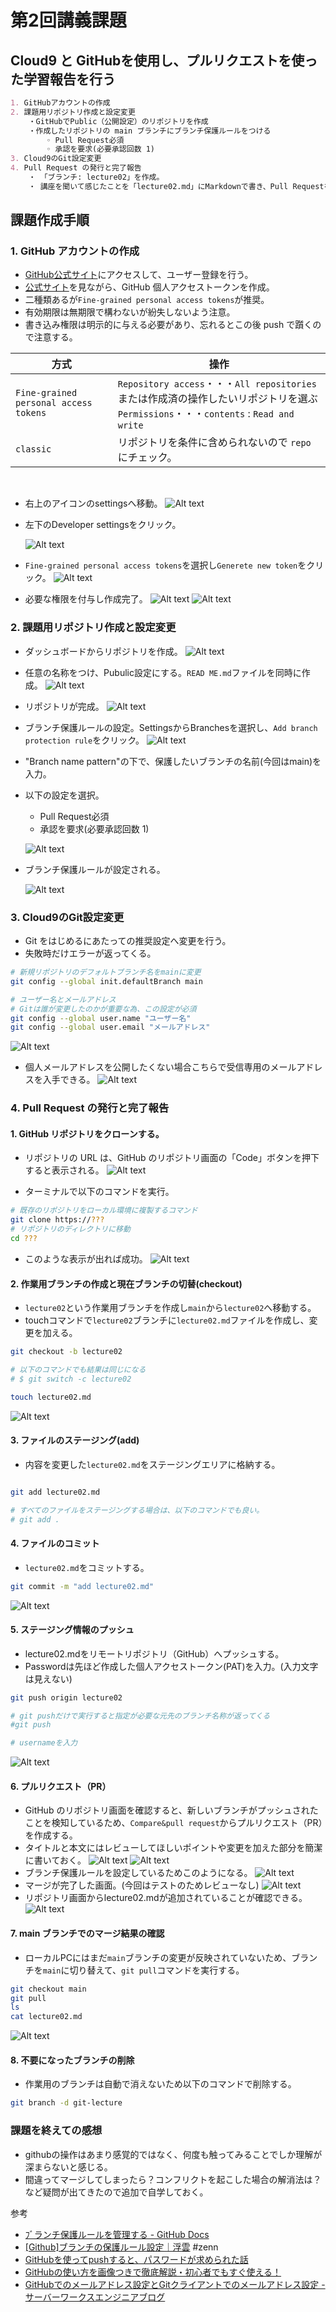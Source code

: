 # 第2回講義課題  

## Cloud9 と GitHubを使用し、プルリクエストを使った学習報告を行う

```Markdown
1. GitHubアカウントの作成
2. 課題用リポジトリ作成と設定変更
    ・GitHubでPublic（公開設定）のリポジトリを作成
    ・作成したリポジトリの main ブランチにブランチ保護ルールをつける
        ◦ Pull Request必須
        ◦ 承認を要求(必要承認回数 1)
3. Cloud9のGit設定変更
4. Pull Request の発行と完了報告
    ・ 「ブランチ: lecture02」を作成。
    ・ 講座を聞いて感じたことを「lecture02.md」にMarkdownで書き、Pull Requestを発行。
```

## 課題作成手順

### 1. GitHub アカウントの作成

- [GitHub公式サイト](https://github.co.jp/)にアクセスして、ユーザー登録を行う。
- [公式サイト](https://docs.github.com/ja/github/authenticating-to-github/keeping-your-account-and-data-secure/creating-a-personal-access-token)を見ながら、GitHub 個人アクセストークンを作成。
- 二種類あるが`Fine-grained personal access tokens`が推奨。
- 有効期限は無期限で構わないが紛失しないよう注意。
- 書き込み権限は明示的に与える必要があり、忘れるとこの後 push で躓くので注意する。

| 方式                                  | 操作                                                                                                                                    |
| ------------------------------------- | --------------------------------------------------------------------------------------------------------------------------------------- |
| `Fine-grained personal access tokens` | `Repository access`・・・`All repositories`または作成済の操作したいリポジトリを選ぶ<br>`Permissions`・・・`contents` : `Read and write` |
| `classic`                             | リポジトリを条件に含められないので `repo`にチェック。                                                                                   |

<br>

- 右上のアイコンのsettingsへ移動。
![Alt text](images02/0221.png)
- 左下のDeveloper settingsをクリック。

  ![Alt text](images02/2022.png)
- `Fine-grained personal access tokens`を選択し`Generete new token`をクリック。
![Alt text](images02/2023.png)
- 必要な権限を付与し作成完了。
![Alt text](images02/2024.png)
![Alt text](images02/2025.png)

### 2. 課題用リポジトリ作成と設定変更

- ダッシュボードからリポジトリを作成。
![Alt text](images02/0201.png)
- 任意の名称をつけ、Pubulic設定にする。`READ ME.md`ファイルを同時に作成。
![Alt text](images02/0202.png)
- リポジトリが完成。
![Alt text](images02/0208.png)
- ブランチ保護ルールの設定。SettingsからBranchesを選択し、`Add branch protection rule`をクリック。
![Alt text](images02/0203.png)
- "Branch name pattern"の下で、保護したいブランチの名前(今回はmain)を入力。
- 以下の設定を選択。
  - Pull Request必須
  - 承認を要求(必要承認回数 1)


  ![Alt text](images02/0204.png)

- ブランチ保護ルールが設定される。

  ![Alt text](images02/0205.png)

### 3. Cloud9のGit設定変更

- Git をはじめるにあたっての推奨設定へ変更を行う。
- 失敗時だけエラーが返ってくる。
  
```sh
# 新規リポジトリのデフォルトブランチ名をmainに変更
git config --global init.defaultBranch main

# ユーザー名とメールアドレス
# Gitは誰が変更したのかが重要な為、この設定が必須
git config --global user.name "ユーザー名"
git config --global user.email "メールアドレス"
```

![Alt text](images02/0207.png)
- 個人メールアドレスを公開したくない場合こちらで受信専用のメールアドレスを入手できる。
![Alt text](images02/0206.png)

### 4. Pull Request の発行と完了報告

#### 1. GitHub リポジトリをクローンする。
- リポジトリの URL は、GitHub のリポジトリ画面の「Code」ボタンを押下すると表示される。
![Alt text](images02/0209.png)

- ターミナルで以下のコマンドを実行。
  
```sh
# 既存のリポジトリをローカル環境に複製するコマンド
git clone https://???
# リポジトリのディレクトリに移動
cd ???
```

- このような表示が出れば成功。
![Alt text](images02/0211.png)

#### 2. 作業用ブランチの作成と現在ブランチの切替(checkout)

- `lecture02`という作業用ブランチを作成し`main`から`lecture02`へ移動する。
- touchコマンドで`lecture02`ブランチに`lecture02.md`ファイルを作成し、変更を加える。

```sh
git checkout -b lecture02

# 以下のコマンドでも結果は同じになる
# $ git switch -c lecture02

touch lecture02.md
```

![Alt text](images02/0212.png)

#### 3. ファイルのステージング(add)

- 内容を変更した`lecture02.md`をステージングエリアに格納する。

```sh

git add lecture02.md

# すべてのファイルをステージングする場合は、以下のコマンドでも良い。
# git add .
```

#### 4. ファイルのコミット

- `lecture02.md`をコミットする。


```sh
git commit -m "add lecture02.md"
```

![Alt text](images02/0213.png)

#### 5. ステージング情報のプッシュ

- lecture02.mdをリモートリポジトリ（GitHub）へプッシュする。
- Passwordは先ほど作成した個人アクセストークン(PAT)を入力。(入力文字は見えない)

```sh
git push origin lecture02

# git pushだけで実行すると指定が必要な元先のブランチ名称が返ってくる
#git push

# usernameを入力
```

![Alt text](images02/0214.png)

#### 6. プルリクエスト（PR）

- GitHub のリポジトリ画面を確認すると、新しいブランチがプッシュされたことを検知しているため、`Compare&pull request`からプルリクエスト（PR）を作成する。
- タイトルと本文にはレビューしてほしいポイントや変更を加えた部分を簡潔に書いておく。
![Alt text](images02/0215.png)
![Alt text](images02/0216.png)
- ブランチ保護ルールを設定しているためこのようになる。
![Alt text](images02/0217.png)
- マージが完了した画面。(今回はテストのためレビューなし)
![Alt text](images02/0218.png)
- リポジトリ画面からlecture02.mdが追加されていることが確認できる。
![Alt text](images02/0219.png)

#### 7. main ブランチでのマージ結果の確認

- ローカルPCにはまだ`main`ブランチの変更が反映されていないため、ブランチを`main`に切り替えて、`git pull`コマンドを実行する。

```sh
git checkout main
git pull
ls
cat lecture02.md
```

![Alt text](images02/0220.png)

#### 8. 不要になったブランチの削除

- 作業用のブランチは自動で消えないため以下のコマンドで削除する。

```sh
git branch -d git-lecture
```

### 課題を終えての感想

- githubの操作はあまり感覚的ではなく、何度も触ってみることでしか理解が深まらないと感じる。
- 間違ってマージしてしまったら？コンフリクトを起こした場合の解消法は？など疑問が出てきたので追加で自学しておく。

参考

- [ﾌﾞランチ保護ルールを管理する - GitHub Docs](https://docs.github.com/ja/repositories/configuring-branches-and-merges-in-your-repository/managing-protected-branches/managing-a-branch-protection-rule)
- [[Github]ブランチの保護ルール設定｜浮雲](https://zenn.dev/ukigumo_shiina3/articles/a862dc23b36cf0) #zenn 
- [GitHubを使ってpushすると、パスワードが求められた話](https://satoimo.blog/?p=1162)
- [GitHubの使い方を画像つきで徹底解説・初心者でもすぐ使える！](https://www.sejuku.net/blog/73468)
- [GitHubでのメールアドレス設定とGitクライアントでのメールアドレス設定 - サーバーワークスエンジニアブログ](https://blog.serverworks.co.jp/git-mail)